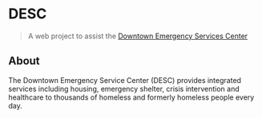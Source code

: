 # DESC

> A web project to assist the [Downtown Emergency Services Center](desc.org)

## About

The Downtown Emergency Service Center (DESC) provides integrated services including housing, emergency shelter, crisis intervention and healthcare to thousands of homeless and formerly homeless people every day. ​
